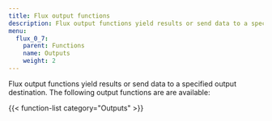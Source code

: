 ```yaml
---
title: Flux output functions
description: Flux output functions yield results or send data to a specified output destination.
menu:
  flux_0_7:
    parent: Functions
    name: Outputs
    weight: 2
---
```


Flux output functions yield results or send data to a specified output destination.
The following output functions are are available:

{{< function-list category="Outputs" >}}
